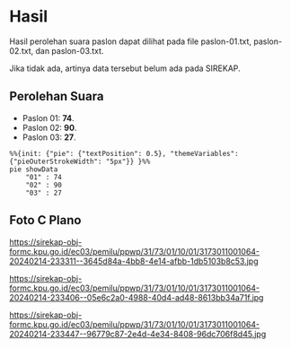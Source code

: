# Hasil

Hasil perolehan suara paslon dapat dilihat pada file paslon-01.txt, paslon-02.txt, dan paslon-03.txt.

Jika tidak ada, artinya data tersebut belum ada pada SIREKAP.

## Perolehan Suara

 * Paslon 01: **74**.
 * Paslon 02: **90**.
 * Paslon 03: **27**.

```mermaid
%%{init: {"pie": {"textPosition": 0.5}, "themeVariables": {"pieOuterStrokeWidth": "5px"}} }%%
pie showData
    "01" : 74
    "02" : 90
    "03" : 27
```
## Foto C Plano

https://sirekap-obj-formc.kpu.go.id/ec03/pemilu/ppwp/31/73/01/10/01/3173011001064-20240214-233311--3645d84a-4bb8-4e14-afbb-1db5103b8c53.jpg

https://sirekap-obj-formc.kpu.go.id/ec03/pemilu/ppwp/31/73/01/10/01/3173011001064-20240214-233406--05e6c2a0-4988-40d4-ad48-8613bb34a71f.jpg

https://sirekap-obj-formc.kpu.go.id/ec03/pemilu/ppwp/31/73/01/10/01/3173011001064-20240214-233447--96779c87-2e4d-4e34-8408-96dc706f8d45.jpg
